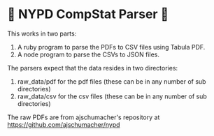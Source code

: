 :cop: NYPD CompStat Parser :police_car:
====================

This works in two parts:

1. A ruby program to parse the PDFs to CSV files using Tabula PDF.
2. A node program to parse the CSVs to JSON files.


The parsers expect that the data resides in two directories:

1. raw_data/pdf  for the pdf files (these can be in any number of sub directories)
2. raw_data/csv  for the csv files (these can be in any number of sub directories)


The raw PDFs are from ajschumacher's repository at https://github.com/ajschumacher/nypd
